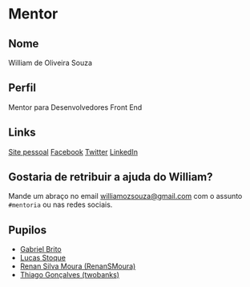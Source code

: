 # Mentor

## Nome

William de Oliveira Souza

## Perfil

Mentor para Desenvolvedores Front End

## Links

[Site pessoal](http://woliveiras.com.br)
[Facebook](https://www.facebook.com/woliveira542)
[Twitter](https://twitter.com/w_oliveiras)
[LinkedIn](https://www.linkedin.com/in/woliveira542)

## Gostaria de retribuir a ajuda do William?

Mande um abraço no email williamozsouza@gmail.com com o assunto `#mentoria` ou nas redes sociais.

## Pupilos

- [Gabriel Brito](/pupilos/perfis/GabrielBrito.md)
- [Lucas Stoque](/pupilos/perfis/Stoque.md)
- [Renan Silva Moura (RenanSMoura)](/pupilos/perfis/RenanMoura.md)
- [Thiago Gonçalves (twobanks)](/pupilos/perfis/twobanks.md)
